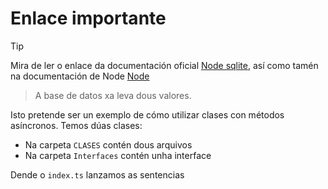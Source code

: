 # Enlace importante

>[!Tip]
> Mira de ler o enlace da documentación oficial [Node sqlite](https://github.com/kriasoft/node-sqlite), así como tamén na documentación de Node [Node](https://nodejs.org/api/sqlite.html)

> A base de datos xa leva dous valores.

Isto pretende ser un exemplo de cómo utilizar clases con métodos asíncronos. Temos dúas clases:

- Na carpeta `CLASES` contén dous arquivos
- Na carpeta `Interfaces` contén unha interface

Dende o `index.ts` lanzamos as sentencias